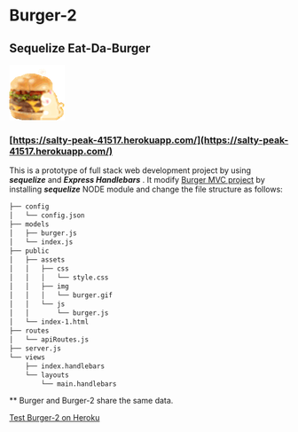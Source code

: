 #  Burger-2
## Sequelize Eat-Da-Burger

![burger-2](info/images/burger-2.gif)

### [https://salty-peak-41517.herokuapp.com/](https://salty-peak-41517.herokuapp.com/)

This is a prototype of full stack web development project by using  _**sequelize**_ and _**Express Handlebars**_ . It modify [Burger MVC project](https://github.com/JasonJPeng/burger) by installing _**sequelize**_ NODE module and change the file structure as follows:


```
├── config
│   └── config.json
├── models
│   ├── burger.js
│   └── index.js
├── public
│   ├── assets
│   │   ├── css
│   │   │   └── style.css
│   │   ├── img
│   │   │   └── burger.gif
│   │   └── js
│   │       └── burger.js
│   └── index-1.html
├── routes
│   └── apiRoutes.js
├── server.js
└── views
    ├── index.handlebars
    └── layouts
        └── main.handlebars

```
** Burger and Burger-2 share the same data.

[Test Burger-2 on Heroku](https://salty-peak-41517.herokuapp.com/)